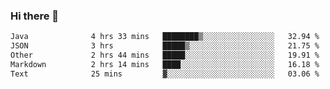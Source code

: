 ### Hi there 👋

<!--
**WShiBin/WShiBin** is a ✨ _special_ ✨ repository because its `README.md` (this file) appears on your GitHub profile.

Here are some ideas to get you started:

- 🔭 I’m currently working on ...
- 🌱 I’m currently learning ...
- 👯 I’m looking to collaborate on ...
- 🤔 I’m looking for help with ...
- 💬 Ask me about ...
- 📫 How to reach me: ...
- 😄 Pronouns: ...
- ⚡ Fun fact: ...
-->

<!--START_SECTION:waka-->

```txt
Java              4 hrs 33 mins   ████████▒░░░░░░░░░░░░░░░░   32.94 %
JSON              3 hrs           █████▒░░░░░░░░░░░░░░░░░░░   21.75 %
Other             2 hrs 44 mins   █████░░░░░░░░░░░░░░░░░░░░   19.91 %
Markdown          2 hrs 14 mins   ████░░░░░░░░░░░░░░░░░░░░░   16.18 %
Text              25 mins         ▓░░░░░░░░░░░░░░░░░░░░░░░░   03.06 %
```

<!--END_SECTION:waka-->
